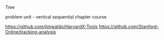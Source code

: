 Tree

problem
unit - vertical
sequential
chapter
course

https://github.com/jimwaldo/HarvardX-Tools
https://github.com/Stanford-Online/tracking-analysis